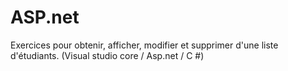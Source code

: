 # ASP.net
Exercices pour obtenir, afficher, modifier et supprimer d'une liste d'étudiants. (Visual studio core / Asp.net / C #)
